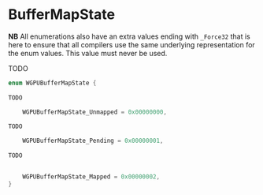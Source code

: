 

# BufferMapState

**NB** All enumerations also have an extra values ending with `_Force32` that is here to ensure that all compilers use the same underlying representation for the enum values. This value must never be used.


TODO

```C
enum WGPUBufferMapState {
        
TODO

    WGPUBufferMapState_Unmapped = 0x00000000,
        
TODO

    WGPUBufferMapState_Pending = 0x00000001,
        
TODO


    WGPUBufferMapState_Mapped = 0x00000002,
}
```
